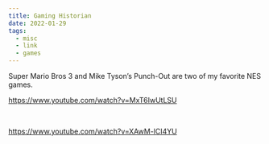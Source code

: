 ```yaml
---
title: Gaming Historian
date: 2022-01-29
tags:
  - misc
  - link
  - games
---
```


Super Mario Bros 3 and Mike Tyson’s Punch-Out are two of my favorite NES games.

https://www.youtube.com/watch?v=MxT6IwUtLSU

<br>

https://www.youtube.com/watch?v=XAwM-lCI4YU
